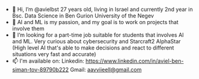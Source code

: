 - 👋 Hi, I’m @avielbst
27 years old, living in Israel and currently 2nd year in Bsc. Data Science in Ben Gurion University of the Negev
- 👀 AI and ML is my passion, and my goal is to work on projects that involve them
- 💞️ I’m looking for a part-time job suitable for students that involves AI and ML. Very curious about cybersecurity and Starcraft2 AlphaStar (High level AI that's able to make decisions and react to different situations very fast and accurate)
- 📫 I'm available on:
Linkedin: https://www.linkedin.com/in/aviel-ben-siman-tov-89790b222
Gmail: aavviieell@gmail.com
 

<!---
avielbst/avielbst is a ✨ special ✨ repository because its `README.md` (this file) appears on your GitHub profile.
You can click the Preview link to take a look at your changes.
--->
